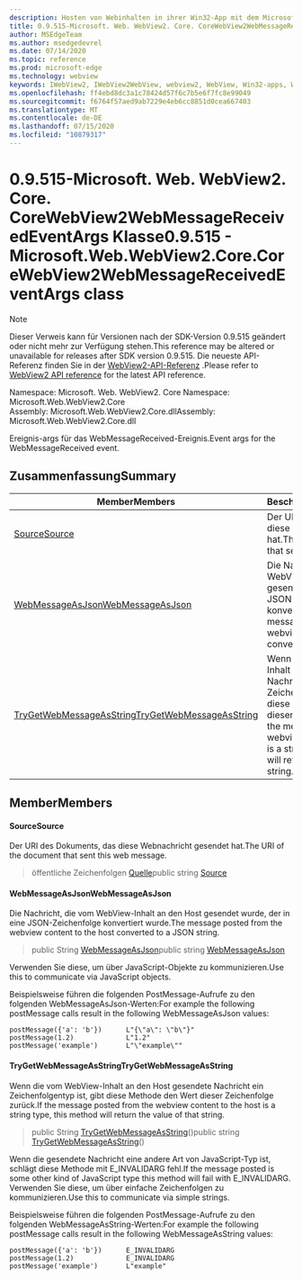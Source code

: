 ```yaml
---
description: Hosten von Webinhalten in ihrer Win32-App mit dem Microsoft Edge WebView2-Steuerelement
title: 0.9.515-Microsoft. Web. WebView2. Core. CoreWebView2WebMessageReceivedEventArgs
author: MSEdgeTeam
ms.author: msedgedevrel
ms.date: 07/14/2020
ms.topic: reference
ms.prod: microsoft-edge
ms.technology: webview
keywords: IWebView2, IWebView2WebView, webview2, WebView, Win32-apps, Win32, Edge, ICoreWebView2, ICoreWebView2Controller, Browser-Steuerelement, Edge-HTML
ms.openlocfilehash: ff4ebd8dc3a1c78424d57f6c7b5e6f7fc8e99049
ms.sourcegitcommit: f6764f57aed9ab7229e4eb6cc8851d0cea667403
ms.translationtype: MT
ms.contentlocale: de-DE
ms.lasthandoff: 07/15/2020
ms.locfileid: "10879317"
---
```

# <span data-ttu-id="d6cb1-104">0.9.515-Microsoft. Web. WebView2. Core. CoreWebView2WebMessageReceivedEventArgs Klasse</span><span class="sxs-lookup"><span data-stu-id="d6cb1-104">0.9.515 - Microsoft.Web.WebView2.Core.CoreWebView2WebMessageReceivedEventArgs class</span></span> 

> [!NOTE]
> <span data-ttu-id="d6cb1-105">Dieser Verweis kann für Versionen nach der SDK-Version 0.9.515 geändert oder nicht mehr zur Verfügung stehen.</span><span class="sxs-lookup"><span data-stu-id="d6cb1-105">This reference may be altered or unavailable for releases after SDK version 0.9.515.</span></span> <span data-ttu-id="d6cb1-106">Die neueste API-Referenz finden Sie in der [WebView2-API-Referenz](../../../webview2-api-reference.md) .</span><span class="sxs-lookup"><span data-stu-id="d6cb1-106">Please refer to [WebView2 API reference](../../../webview2-api-reference.md) for the latest API reference.</span></span>

<span data-ttu-id="d6cb1-107">Namespace: Microsoft. Web. WebView2. Core </span><span class="sxs-lookup"><span data-stu-id="d6cb1-107">Namespace: Microsoft.Web.WebView2.Core</span></span>\
<span data-ttu-id="d6cb1-108">Assembly: Microsoft.Web.WebView2.Core.dll</span><span class="sxs-lookup"><span data-stu-id="d6cb1-108">Assembly: Microsoft.Web.WebView2.Core.dll</span></span>

<span data-ttu-id="d6cb1-109">Ereignis-args für das WebMessageReceived-Ereignis.</span><span class="sxs-lookup"><span data-stu-id="d6cb1-109">Event args for the WebMessageReceived event.</span></span>

## <span data-ttu-id="d6cb1-110">Zusammenfassung</span><span class="sxs-lookup"><span data-stu-id="d6cb1-110">Summary</span></span>

 <span data-ttu-id="d6cb1-111">Member</span><span class="sxs-lookup"><span data-stu-id="d6cb1-111">Members</span></span>                        | <span data-ttu-id="d6cb1-112">Beschreibungen</span><span class="sxs-lookup"><span data-stu-id="d6cb1-112">Descriptions</span></span>
--------------------------------|---------------------------------------------
[<span data-ttu-id="d6cb1-113">Source</span><span class="sxs-lookup"><span data-stu-id="d6cb1-113">Source</span></span>](#source) | <span data-ttu-id="d6cb1-114">Der URI des Dokuments, das diese Webnachricht gesendet hat.</span><span class="sxs-lookup"><span data-stu-id="d6cb1-114">The URI of the document that sent this web message.</span></span>
[<span data-ttu-id="d6cb1-115">WebMessageAsJson</span><span class="sxs-lookup"><span data-stu-id="d6cb1-115">WebMessageAsJson</span></span>](#webmessageasjson) | <span data-ttu-id="d6cb1-116">Die Nachricht, die vom WebView-Inhalt an den Host gesendet wurde, der in eine JSON-Zeichenfolge konvertiert wurde.</span><span class="sxs-lookup"><span data-stu-id="d6cb1-116">The message posted from the webview content to the host converted to a JSON string.</span></span>
[<span data-ttu-id="d6cb1-117">TryGetWebMessageAsString</span><span class="sxs-lookup"><span data-stu-id="d6cb1-117">TryGetWebMessageAsString</span></span>](#trygetwebmessageasstring) | <span data-ttu-id="d6cb1-118">Wenn die vom WebView-Inhalt an den Host gesendete Nachricht ein Zeichenfolgentyp ist, gibt diese Methode den Wert dieser Zeichenfolge zurück.</span><span class="sxs-lookup"><span data-stu-id="d6cb1-118">If the message posted from the webview content to the host is a string type, this method will return the value of that string.</span></span>

## <span data-ttu-id="d6cb1-119">Member</span><span class="sxs-lookup"><span data-stu-id="d6cb1-119">Members</span></span>

#### <span data-ttu-id="d6cb1-120">Source</span><span class="sxs-lookup"><span data-stu-id="d6cb1-120">Source</span></span> 

<span data-ttu-id="d6cb1-121">Der URI des Dokuments, das diese Webnachricht gesendet hat.</span><span class="sxs-lookup"><span data-stu-id="d6cb1-121">The URI of the document that sent this web message.</span></span>

> <span data-ttu-id="d6cb1-122">öffentliche Zeichenfolgen [Quelle](#source)</span><span class="sxs-lookup"><span data-stu-id="d6cb1-122">public string [Source](#source)</span></span>

#### <span data-ttu-id="d6cb1-123">WebMessageAsJson</span><span class="sxs-lookup"><span data-stu-id="d6cb1-123">WebMessageAsJson</span></span> 

<span data-ttu-id="d6cb1-124">Die Nachricht, die vom WebView-Inhalt an den Host gesendet wurde, der in eine JSON-Zeichenfolge konvertiert wurde.</span><span class="sxs-lookup"><span data-stu-id="d6cb1-124">The message posted from the webview content to the host converted to a JSON string.</span></span>

> <span data-ttu-id="d6cb1-125">public String [WebMessageAsJson](#webmessageasjson)</span><span class="sxs-lookup"><span data-stu-id="d6cb1-125">public string [WebMessageAsJson](#webmessageasjson)</span></span>

<span data-ttu-id="d6cb1-126">Verwenden Sie diese, um über JavaScript-Objekte zu kommunizieren.</span><span class="sxs-lookup"><span data-stu-id="d6cb1-126">Use this to communicate via JavaScript objects.</span></span>

<span data-ttu-id="d6cb1-127">Beispielsweise führen die folgenden PostMessage-Aufrufe zu den folgenden WebMessageAsJson-Werten:</span><span class="sxs-lookup"><span data-stu-id="d6cb1-127">For example the following postMessage calls result in the following WebMessageAsJson values:</span></span>

```
postMessage({'a': 'b'})      L"{\"a\": \"b\"}"
postMessage(1.2)             L"1.2"
postMessage('example')       L"\"example\""
```

#### <span data-ttu-id="d6cb1-128">TryGetWebMessageAsString</span><span class="sxs-lookup"><span data-stu-id="d6cb1-128">TryGetWebMessageAsString</span></span> 

<span data-ttu-id="d6cb1-129">Wenn die vom WebView-Inhalt an den Host gesendete Nachricht ein Zeichenfolgentyp ist, gibt diese Methode den Wert dieser Zeichenfolge zurück.</span><span class="sxs-lookup"><span data-stu-id="d6cb1-129">If the message posted from the webview content to the host is a string type, this method will return the value of that string.</span></span>

> <span data-ttu-id="d6cb1-130">public String [TryGetWebMessageAsString](#trygetwebmessageasstring)()</span><span class="sxs-lookup"><span data-stu-id="d6cb1-130">public string [TryGetWebMessageAsString](#trygetwebmessageasstring)()</span></span>

<span data-ttu-id="d6cb1-131">Wenn die gesendete Nachricht eine andere Art von JavaScript-Typ ist, schlägt diese Methode mit E_INVALIDARG fehl.</span><span class="sxs-lookup"><span data-stu-id="d6cb1-131">If the message posted is some other kind of JavaScript type this method will fail with E_INVALIDARG.</span></span> <span data-ttu-id="d6cb1-132">Verwenden Sie diese, um über einfache Zeichenfolgen zu kommunizieren.</span><span class="sxs-lookup"><span data-stu-id="d6cb1-132">Use this to communicate via simple strings.</span></span>

<span data-ttu-id="d6cb1-133">Beispielsweise führen die folgenden PostMessage-Aufrufe zu den folgenden WebMessageAsString-Werten:</span><span class="sxs-lookup"><span data-stu-id="d6cb1-133">For example the following postMessage calls result in the following WebMessageAsString values:</span></span>

```
postMessage({'a': 'b'})      E_INVALIDARG
postMessage(1.2)             E_INVALIDARG
postMessage('example')       L"example"
```


